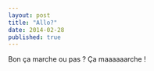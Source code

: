 ```yaml
---
layout: post
title: "Allo?"
date: 2014-02-28
published: true
---
```


Bon ça marche ou pas ? Ça maaaaaarche !
